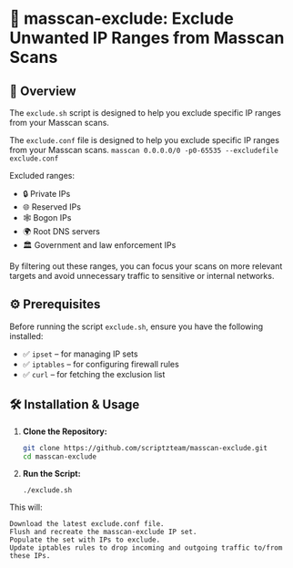 # 🚫 masscan-exclude: Exclude Unwanted IP Ranges from Masscan Scans

## 📘 Overview

The `exclude.sh` script is designed to help you exclude specific IP ranges from your Masscan scans. 

The `exclude.conf` file is designed to help you exclude specific IP ranges from your Masscan scans.  `masscan 0.0.0.0/0 -p0-65535 --excludefile exclude.conf`

Excluded ranges:
- 🔒 Private IPs
- 🌐 Reserved IPs
- 🕸️ Bogon IPs
- 🌍 Root DNS servers
- 🏛️ Government and law enforcement IPs

By filtering out these ranges, you can focus your scans on more relevant targets and avoid unnecessary traffic to sensitive or internal networks.

## ⚙️ Prerequisites

Before running the script `exclude.sh`, ensure you have the following installed:

- ✅ `ipset` – for managing IP sets
- ✅ `iptables` – for configuring firewall rules
- ✅ `curl` – for fetching the exclusion list

## 🛠️ Installation & Usage

1. **Clone the Repository:**

   ```bash
   git clone https://github.com/scriptzteam/masscan-exclude.git
   cd masscan-exclude

2. **Run the Script:**

   ```./exclude.sh```

This will:
```
Download the latest exclude.conf file.
Flush and recreate the masscan-exclude IP set.
Populate the set with IPs to exclude.
Update iptables rules to drop incoming and outgoing traffic to/from these IPs.
```
